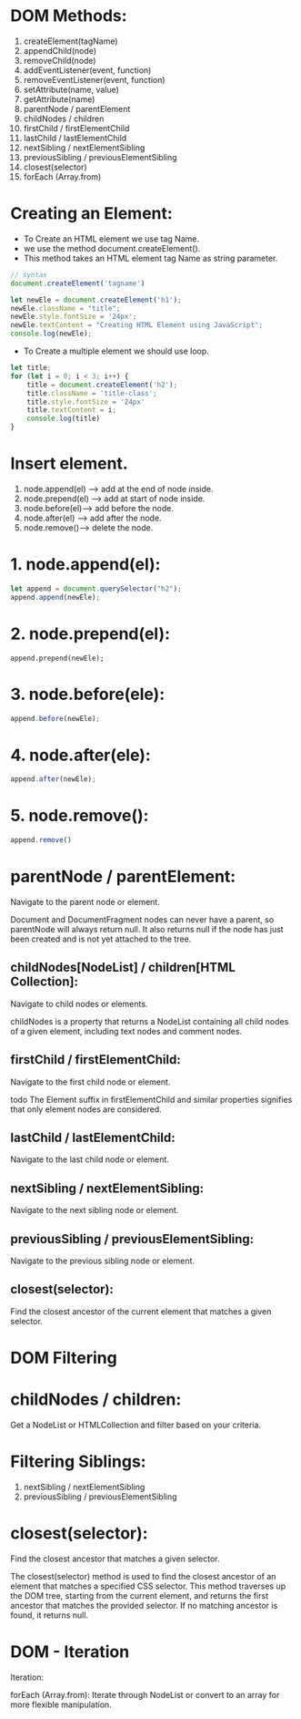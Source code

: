 
# DOM Methods:

1.  createElement(tagName)
2.  appendChild(node)
3.  removeChild(node)
4.  addEventListener(event, function)
5.  removeEventListener(event, function)
6.  setAttribute(name, value)
7.  getAttribute(name)
8.  parentNode / parentElement
9.  childNodes / children
10. firstChild / firstElementChild
11. lastChild / lastElementChild
12. nextSibling / nextElementSibling
13. previousSibling / previousElementSibling
14. closest(selector)
15. forEach (Array.from)

# Creating an Element:

* To Create an HTML element we use tag Name.
* we use the method document.createElement().
* This method takes an HTML element tag Name as string parameter.

```js
// syntax
document.createElement('tagname')
```

```js
let newEle = document.createElement('h1');
newEle.className = "title";
newEle.style.fontSize = '24px';
newEle.textContent = "Creating HTML Element using JavaScript";
console.log(newEle);

```

* To Create a multiple element we should use loop.

```js
let title;
for (let i = 0; i < 3; i++) {
    title = document.createElement('h2');
    title.className = 'title-class';
    title.style.fontSize = '24px'
    title.textContent = i;
    console.log(title)
}
```

# Insert element.

1. node.append(el) --> add at the end of node inside.
2. node.prepend(el) --> add at start of node inside.
3. node.before(el)--> add before the node.
4. node.after(el) --> add after the node.
5. node.remove()--> delete the node.


# 1. node.append(el):
```js
let append = document.querySelector("h2");
append.append(newEle);
```

# 2. node.prepend(el):
```
append.prepend(newEle);

```
# 3. node.before(ele):

```js
append.before(newEle);

```
# 4. node.after(ele):
```js
append.after(newEle);

```
# 5. node.remove():

```js
append.remove()
```

# parentNode / parentElement:

Navigate to the parent node or element.

Document and DocumentFragment nodes can never have a parent, so parentNode will always return null. It also returns null if the node has just been created and is not yet attached to the tree.

## childNodes[NodeList] / children[HTML Collection]:

Navigate to child nodes or elements.

childNodes is a property that returns a NodeList containing all child nodes of a given element, including text nodes and comment nodes.

## firstChild / firstElementChild:

Navigate to the first child node or element.

todo The Element suffix in firstElementChild and similar properties signifies that only element nodes are considered.

## lastChild / lastElementChild:

Navigate to the last child node or element.

## nextSibling / nextElementSibling:

Navigate to the next sibling node or element.

## previousSibling / previousElementSibling:

Navigate to the previous sibling node or element.

## closest(selector):

Find the closest ancestor of the current element that matches a given selector.

# DOM Filtering

# childNodes / children:

Get a NodeList or HTMLCollection and filter based on your criteria.

# Filtering Siblings:

1. nextSibling / nextElementSibling
2. previousSibling / previousElementSibling

# closest(selector):

Find the closest ancestor that matches a given selector.

The closest(selector) method is used to find the closest ancestor of an element that matches a specified CSS selector. This method traverses up the DOM tree, starting from the current element, and returns the first ancestor that matches the provided selector. If no matching ancestor is found, it returns null.


# DOM - Iteration
Iteration:

forEach (Array.from): Iterate through NodeList or convert to an array for more flexible manipulation.